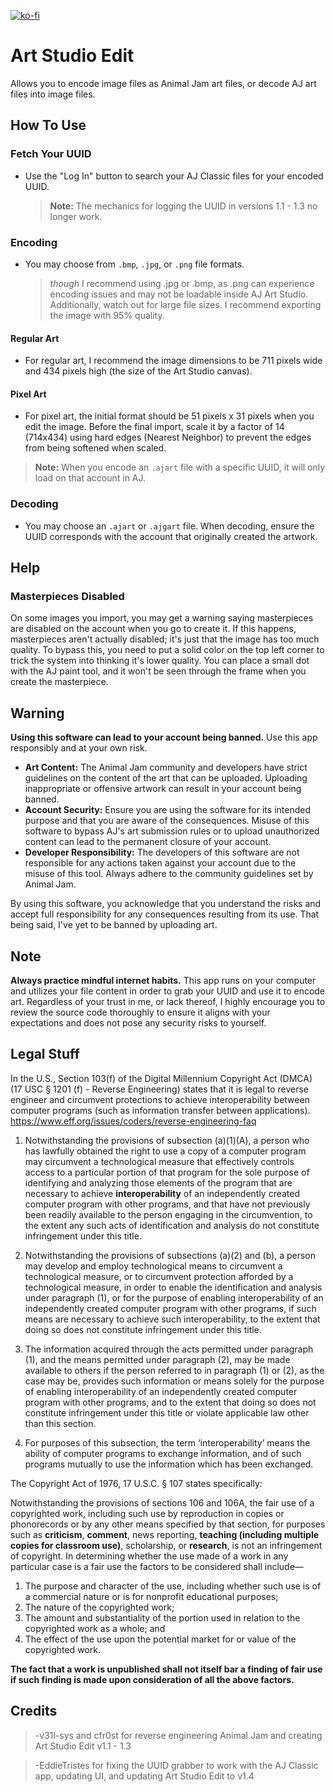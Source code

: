 [![ko-fi](https://ko-fi.com/img/githubbutton_sm.svg)](https://ko-fi.com/X8X8Z15EK)

# Art Studio Edit

Allows you to encode image files as Animal Jam art files, or decode AJ art files into image files.

## How To Use

### Fetch Your UUID
- Use the "Log In" button to search your AJ Classic files for your encoded UUID.
  > **Note:** The mechanics for logging the UUID in versions 1.1 - 1.3 no longer work.

### Encoding
- You may choose from `.bmp`, `.jpg`, or `.png` file formats.
  > *though* I recommend using .jpg or .bmp, as .png can experience encoding issues and may not be loadable inside AJ Art Studio. Additionally, watch out for large file sizes. I recommend exporting the image with 95% quality.

#### Regular Art
- For regular art, I recommend the image dimensions to be 711 pixels wide and 434 pixels high (the size of the Art Studio canvas).

#### Pixel Art
- For pixel art, the initial format should be 51 pixels x 31 pixels when you edit the image. Before the final import, scale it by a factor of 14 (714x434) using hard edges (Nearest Neighbor) to prevent the edges from being softened when scaled.

 > **Note:** When you encode an `.ajart` file with a specific UUID, it will only load on that account in AJ.

### Decoding
- You may choose an `.ajart` or `.ajgart` file. When decoding, ensure the UUID corresponds with the account that originally created the artwork.

## Help

### Masterpieces Disabled

On some images you import, you may get a warning saying masterpieces are disabled on the account when you go to create it. If this happens, masterpieces aren't actually disabled; it's just that the image has too much quality. To bypass this, you need to put a solid color on the top left corner to trick the system into thinking it's lower quality. You can place a small dot with the AJ paint tool, and it won't be seen through the frame when you create the masterpiece.

## Warning

**Using this software can lead to your account being banned.** Use this app responsibly and at your own risk.

- **Art Content:** The Animal Jam community and developers have strict guidelines on the content of the art that can be uploaded. Uploading inappropriate or offensive artwork can result in your account being banned.
- **Account Security:** Ensure you are using the software for its intended purpose and that you are aware of the consequences. Misuse of this software to bypass AJ's art submission rules or to upload unauthorized content can lead to the permanent closure of your account.
- **Developer Responsibility:** The developers of this software are not responsible for any actions taken against your account due to the misuse of this tool. Always adhere to the community guidelines set by Animal Jam.

By using this software, you acknowledge that you understand the risks and accept full responsibility for any consequences resulting from its use. That being said, I've yet to be banned by uploading art.

## Note

**Always practice mindful internet habits.** This app runs on your computer and utilizes your file content in order to grab your UUID and use it to encode art. Regardless of your trust in me, or lack thereof, I highly encourage you to review the source code thoroughly to ensure it aligns with your expectations and does not pose any security risks to yourself.

## Legal Stuff
In the U.S., Section 103(f) of the Digital Millennium Copyright Act (DMCA) (17 USC § 1201 (f) - Reverse Engineering) states that it is legal to reverse engineer and circumvent protections to achieve interoperability between computer programs (such as information transfer between applications). https://www.eff.org/issues/coders/reverse-engineering-faq

1. Notwithstanding the provisions of subsection (a)(1)(A), a person who has lawfully obtained the right to use a copy of a computer program may circumvent a technological measure that effectively controls access to a particular portion of that program for the sole purpose of identifying and analyzing those elements of the program that are necessary to achieve **interoperability** of an independently created computer program with other programs, and that have not previously been readily available to the person engaging in the circumvention, to the extent any such acts of identification and analysis do not constitute infringement under this title.

2. Notwithstanding the provisions of subsections (a)(2) and (b), a person may develop and employ technological means to circumvent a technological measure, or to circumvent protection afforded by a technological measure, in order to enable the identification and analysis under paragraph (1), or for the purpose of enabling interoperability of an independently created computer program with other programs, if such means are necessary to achieve such interoperability, to the extent that doing so does not constitute infringement under this title.

3. The information acquired through the acts permitted under paragraph (1), and the means permitted under paragraph (2), may be made available to others if the person referred to in paragraph (1) or (2), as the case may be, provides such information or means solely for the purpose of enabling interoperability of an independently created computer program with other programs, and to the extent that doing so does not constitute infringement under this title or violate applicable law other than this section.

4. For purposes of this subsection, the term ‘interoperability’ means the ability of computer programs to exchange information, and of such programs mutually to use the information which has been exchanged.

The Copyright Act of 1976, 17 U.S.C. § 107 states specifically:

Notwithstanding the provisions of sections 106 and 106A, the fair use of a copyrighted work, including such use by reproduction in copies or phonorecords or by any other means specified by that section, for purposes such as **criticism**, **comment**, news reporting, **teaching (including multiple copies for classroom use)**, scholarship, or **research**, is not an infringement of copyright. In determining whether the use made of a work in any particular case is a fair use the factors to be considered shall include—

1. The purpose and character of the use, including whether such use is of a commercial nature or is for nonprofit educational purposes;
2. The nature of the copyrighted work;
3. The amount and substantiality of the portion used in relation to the copyrighted work as a whole; and
4. The effect of the use upon the potential market for or value of the copyrighted work.

**The fact that a work is unpublished shall not itself bar a finding of fair use if such finding is made upon consideration of all the above factors.**

## Credits

> -v31l-sys and cfr0st for reverse engineering Animal Jam and creating Art Studio Edit v1.1 - 1.3

> -EddieTristes for fixing the UUID grabber to work with the AJ Classic app, updating UI, and updating Art Studio Edit to v1.4
